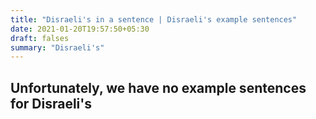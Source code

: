 ```yaml
---
title: "Disraeli's in a sentence | Disraeli's example sentences"
date: 2021-01-20T19:57:50+05:30
draft: falses
summary: "Disraeli's"
---
```

## Unfortunately, we have no example sentences for Disraeli's                 
